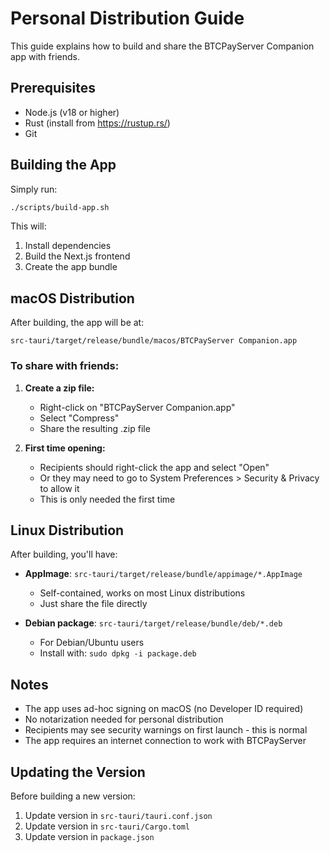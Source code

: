 # Personal Distribution Guide

This guide explains how to build and share the BTCPayServer Companion app with friends.

## Prerequisites

- Node.js (v18 or higher)
- Rust (install from https://rustup.rs/)
- Git

## Building the App

Simply run:

```bash
./scripts/build-app.sh
```

This will:
1. Install dependencies
2. Build the Next.js frontend
3. Create the app bundle

## macOS Distribution

After building, the app will be at:
```
src-tauri/target/release/bundle/macos/BTCPayServer Companion.app
```

### To share with friends:

1. **Create a zip file:**
   - Right-click on "BTCPayServer Companion.app"
   - Select "Compress"
   - Share the resulting .zip file

2. **First time opening:**
   - Recipients should right-click the app and select "Open"
   - Or they may need to go to System Preferences > Security & Privacy to allow it
   - This is only needed the first time

## Linux Distribution

After building, you'll have:
- **AppImage**: `src-tauri/target/release/bundle/appimage/*.AppImage`
  - Self-contained, works on most Linux distributions
  - Just share the file directly
  
- **Debian package**: `src-tauri/target/release/bundle/deb/*.deb`
  - For Debian/Ubuntu users
  - Install with: `sudo dpkg -i package.deb`

## Notes

- The app uses ad-hoc signing on macOS (no Developer ID required)
- No notarization needed for personal distribution
- Recipients may see security warnings on first launch - this is normal
- The app requires an internet connection to work with BTCPayServer

## Updating the Version

Before building a new version:
1. Update version in `src-tauri/tauri.conf.json`
2. Update version in `src-tauri/Cargo.toml`
3. Update version in `package.json`